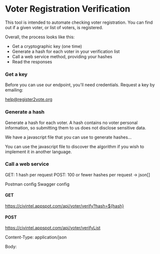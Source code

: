 # Voter Registration Verification

This tool is intended to automate checking voter registration.  You can find out if a given voter, or list of voters, is registered.

Overall, the process looks like this:

* Get a cryptographic key (one time)
* Generate a hash for each voter in your verification list
* Call a web service method, providing your hashes
* Read the responses

### Get a key

Before you can use our endpoint, you'll need credentials.  Request a key by emailing:

help@register2vote.org

### Generate a hash

Generate a hash for each voter.  A hash contains no voter personal information, so submitting them to us does not disclose sensitive data.

We have a javascript file that you can use to generate hashes...

You can use the javascript file to discover the algorithm if you wish to implement it in another language.

### Call a web service

GET: 1 hash per request
POST: 100 or fewer hashes per request -> json[]

Postman config
Swagger config

#### GET

https://civintel.appspot.com/api/voter/verify?hash=${hash}


#### POST
https://civintel.appspot.com/api/voter/verifyList

Content-Type: application/json

Body:

